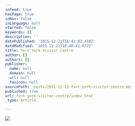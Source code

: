 ```yaml
---
inFeed: true
hasPage: true
inNav: false
inLanguage: null
starred: false
keywords: []
description: ''
datePublished: '2015-12-21T16:41:02.410Z'
dateModified: '2015-12-21T16:40:41.872Z'
title: Fort York Visitor Centre
author: []
authors: []
publisher:
  name: null
  domain: null
  url: null
  favicon: null
sourcePath: _posts/2015-12-21-fort-york-visitor-centre.md
published: true
url: fort-york-visitor-centre/index.html
_type: Article

---
```

![](https://the-grid-user-content.s3-us-west-2.amazonaws.com/e0ca64ca-4cc6-4497-ae44-3af20936f4ad.jpg)
